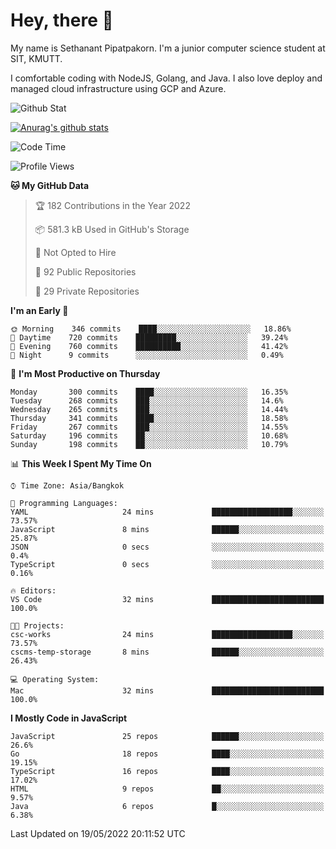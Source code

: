# Hey, there 🙌
My name is Sethanant Pipatpakorn. I'm a junior computer science student at SIT, KMUTT.

I comfortable coding with NodeJS, Golang, and Java. I also love deploy and managed cloud infrastructure using GCP and Azure.

![Github Stat](https://github-profile-summary-cards.vercel.app/api/cards/profile-details?username=thetkpark&theme=dracula)

[![Anurag's github stats](https://github-readme-stats.vercel.app/api?username=thetkpark&count_private=true&show_icons=true&theme=tokyonight)](https://github.com/anuraghazra/github-readme-stats)

<!--START_SECTION:waka-->
![Code Time](http://img.shields.io/badge/Code%20Time-0%20secs-blue)

![Profile Views](http://img.shields.io/badge/Profile%20Views-1-blue)

**🐱 My GitHub Data** 

> 🏆 182 Contributions in the Year 2022
 > 
> 📦 581.3 kB Used in GitHub's Storage 
 > 
> 🚫 Not Opted to Hire
 > 
> 📜 92 Public Repositories 
 > 
> 🔑 29 Private Repositories  
 > 
**I'm an Early 🐤** 

```text
🌞 Morning    346 commits    ████░░░░░░░░░░░░░░░░░░░░░   18.86% 
🌆 Daytime    720 commits    █████████░░░░░░░░░░░░░░░░   39.24% 
🌃 Evening    760 commits    ██████████░░░░░░░░░░░░░░░   41.42% 
🌙 Night      9 commits      ░░░░░░░░░░░░░░░░░░░░░░░░░   0.49%

```
📅 **I'm Most Productive on Thursday** 

```text
Monday       300 commits    ████░░░░░░░░░░░░░░░░░░░░░   16.35% 
Tuesday      268 commits    ███░░░░░░░░░░░░░░░░░░░░░░   14.6% 
Wednesday    265 commits    ███░░░░░░░░░░░░░░░░░░░░░░   14.44% 
Thursday     341 commits    ████░░░░░░░░░░░░░░░░░░░░░   18.58% 
Friday       267 commits    ███░░░░░░░░░░░░░░░░░░░░░░   14.55% 
Saturday     196 commits    ██░░░░░░░░░░░░░░░░░░░░░░░   10.68% 
Sunday       198 commits    ██░░░░░░░░░░░░░░░░░░░░░░░   10.79%

```


📊 **This Week I Spent My Time On** 

```text
⌚︎ Time Zone: Asia/Bangkok

💬 Programming Languages: 
YAML                     24 mins             ██████████████████░░░░░░░   73.57% 
JavaScript               8 mins              ██████░░░░░░░░░░░░░░░░░░░   25.87% 
JSON                     0 secs              ░░░░░░░░░░░░░░░░░░░░░░░░░   0.4% 
TypeScript               0 secs              ░░░░░░░░░░░░░░░░░░░░░░░░░   0.16%

🔥 Editors: 
VS Code                  32 mins             █████████████████████████   100.0%

🐱‍💻 Projects: 
csc-works                24 mins             ██████████████████░░░░░░░   73.57% 
cscms-temp-storage       8 mins              ██████░░░░░░░░░░░░░░░░░░░   26.43%

💻 Operating System: 
Mac                      32 mins             █████████████████████████   100.0%

```

**I Mostly Code in JavaScript** 

```text
JavaScript               25 repos            ██████░░░░░░░░░░░░░░░░░░░   26.6% 
Go                       18 repos            ████░░░░░░░░░░░░░░░░░░░░░   19.15% 
TypeScript               16 repos            ████░░░░░░░░░░░░░░░░░░░░░   17.02% 
HTML                     9 repos             ██░░░░░░░░░░░░░░░░░░░░░░░   9.57% 
Java                     6 repos             █░░░░░░░░░░░░░░░░░░░░░░░░   6.38%

```



 Last Updated on 19/05/2022 20:11:52 UTC
<!--END_SECTION:waka-->
